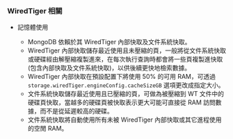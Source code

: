 ### WiredTiger 相關

- 記憶體使用

  - MongoDB 依賴於其 WiredTiger 內部快取及文件系統快取。
  - WiredTiger 內部快取儲存最近使用且未壓縮的頁，一般將從文件系統快取或硬碟經由解壓縮複製進來，在每次執行查詢時都會將一些頁複製進快取 (包含內部快取及文件系統快取)，以供後續更快地檢索數據。
  - WiredTiger 內部快取在預設配置下將使用 50% 的可用 RAM，可透過 `storage.wiredTiger.engineConfig.cacheSizeGB` 選項更改成指定大小。
  - 文件系統快取儲存最近使用且已壓縮的頁，可做為被壓縮到 WT 文件中的硬碟頁快取，當越多的硬碟頁被快取表示更大可能可直接從 RAM 訪問數據，而不是從延遲較高的硬碟。
  - 文件系統快取將自動使用所有未被 WiredTiger 內部快取或其它進程使用的空閒 RAM。
